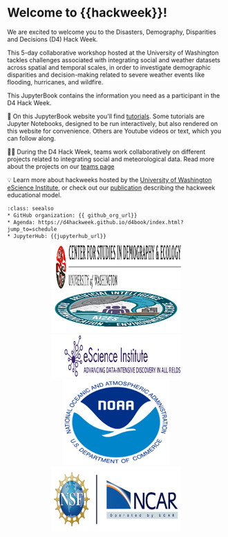 # Welcome to {{hackweek}}!

We are excited to welcome you to the Disasters, Demography, Disparities and Decisions (D4) Hack Week.

This 5-day collaborative workshop hosted at the University of Washington tackles challenges associated with integrating social and weather datasets across spatial and temporal scales, in order to investigate demographic disparities and decision-making related to severe weather events like flooding, hurricanes, and wildfire.

This JupyterBook contains the information you need as a participant in the D4 Hack Week.

📖 On this JupyterBook website you'll find [tutorials](tutorials/index). Some tutorials are Jupyter Notebooks, designed to be run interactively, but also rendered on this website for convenience. Others are Youtube videos or text, which you can follow along.

👩‍💻 During the D4 Hack Week, teams work collaboratively on different projects related to integrating social and meteorological data. Read more about the projects on our [teams page](teams/index)

💡 Learn more about hackweeks hosted by the [University of Washington eScience Institute](https://uwhackweek.github.io/hackweeks-as-a-service/intro.html), or check out our [publication](https://www.pnas.org/doi/full/10.1073/pnas.1717196115) describing the hackweek educational model.

`````{admonition} Quick links for the event
:class: seealso
* GitHub organization: {{ github_org_url}}
* Agenda: https://d4hackweek.github.io/d4book/index.html?jump_to=schedule
* JupyterHub: {{jupyterhub_url}}
`````
<p align="center">
    <img src="https://github.com/d4hackweek/d4book/blob/main/book/img/CSDE-logo.png" alt="CSDE logo" width="300" height="100"/>
    <img src="https://github.com/d4hackweek/d4book/blob/main/book/img/AI2ES-logo.png" alt="AI2ES logo" width="300" height="100"/>
    <img src="https://github.com/d4hackweek/d4book/blob/main/book/img/eScience-logo.png" alt="eScience logo" width="300" height="100"/>
    <img src="https://github.com/d4hackweek/d4book/blob/main/book/img/NOAA-logo.png" alt="NOAA logo" width="250" height="200"/>
    <img src="https://github.com/d4hackweek/d4book/blob/main/book/img/NCAR-logo.png" alt="NCAR logo" width="300" height="150"/>
</p>

<!--- alternative image code, generating error: 
:::{figure-md} 
image<img src="img/NOAA-logo.png" alt="image" width ="100px"></img>
:::
 --->
